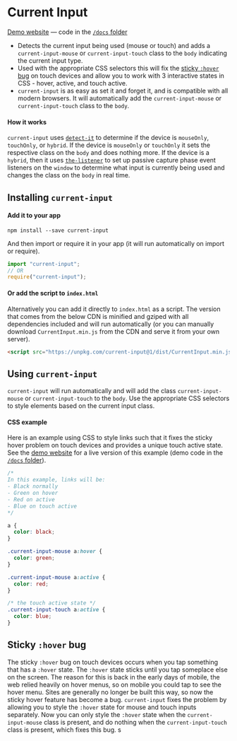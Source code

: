 # Current Input

[Demo website](https://current-input.rafgraph.dev) &#8212; code in the [`/docs` folder](/docs)

- Detects the current input being used (mouse or touch) and adds a `current-input-mouse` or `current-input-touch` class to the `body` indicating the current input type.
- Used with the appropriate CSS selectors this will fix the [sticky `:hover` bug](#sticky-hover-bug) on touch devices and allow you to work with 3 interactive states in CSS - hover, active, and touch active.
- `current-input` is as easy as set it and forget it, and is compatible with all modern browsers. It will automatically add the `current-input-mouse` or `current-input-touch` class to the `body`.

#### How it works

`current-input` uses [`detect-it`](https://github.com/rafgraph/detect-it) to determine if the device is `mouseOnly`, `touchOnly`, or `hybrid`. If the device is `mouseOnly` or `touchOnly` it sets the respective class on the `body` and does nothing more. If the device is a `hybrid`, then it uses [`the-listener`](https://github.com/rafgraph/the-listener) to set up passive capture phase event listeners on the `window` to determine what input is currently being used and changes the class on the `body` in real time.

## Installing `current-input`

#### Add it to your app

```shell
npm install --save current-input
```

And then import or require it in your app (it will run automatically on import or require).

```javascript
import "current-input";
// OR
require("current-input");
```

#### Or add the script to `index.html`

Alternatively you can add it directly to `index.html` as a script. The version that comes from the below CDN is minified and gziped with all dependencies included and will run automatically (or you can manually download `CurrentInput.min.js` from the CDN and serve it from your own server).

```html
<script src="https://unpkg.com/current-input@1/dist/CurrentInput.min.js"></script>
```

## Using `current-input`

`current-input` will run automatically and will add the class `current-input-mouse` or `current-input-touch` to the `body`. Use the appropriate CSS selectors to style elements based on the current input class.

#### CSS example

Here is an example using CSS to style links such that it fixes the sticky hover problem on touch devices and provides a unique touch active state. See the [demo website](https://current-input.rafgraph.dev) for a live version of this example (demo code in the [`/docs` folder](/docs)).

```CSS
/*
In this example, links will be:
- Black normally
- Green on hover
- Red on active
- Blue on touch active
*/

a {
  color: black;
}

.current-input-mouse a:hover {
  color: green;
}

.current-input-mouse a:active {
  color: red;
}

/* the touch active state */
.current-input-touch a:active {
  color: blue;
}
```

## Sticky `:hover` bug

The sticky `:hover` bug on touch devices occurs when you tap something that has a `:hover` state. The `:hover` state sticks until you tap someplace else on the screen. The reason for this is back in the early days of mobile, the web relied heavily on hover menus, so on mobile you could tap to see the hover menu. Sites are generally no longer be built this way, so now the sticky hover feature has become a bug. `current-input` fixes the problem by allowing you to style the `:hover` state for mouse and touch inputs separately. Now you can only style the `:hover` state when the `current-input-mouse` class is present, and do nothing when the `current-input-touch` class is present, which fixes this bug.
s